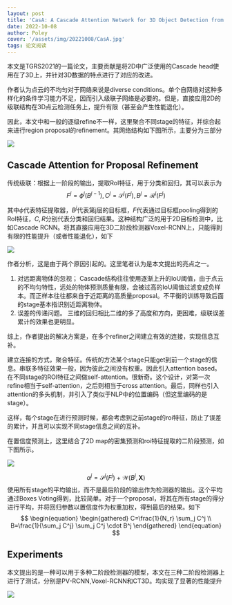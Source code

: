 ```yaml
---
layout: post
title: 'CasA: A Cascade Attention Network for 3D Object Detection from LiDAR point clouds'
date: 2022-10-08
author: Poley
cover: '/assets/img/20221008/CasA.jpg'
tags: 论文阅读
---
```


本文是TGRS2021的一篇论文，主要贡献是将2D中广泛使用的Cascade head使用在了3D上，并针对3D数据的特点进行了对应的改进。

作者认为点云的不均匀对于网络来说是diverse conditions。单个自网络对这种多样化的条件学习能力不足，因而引入级联子网络是必要的。但是，直接应用2D的级联结构在3D点云检测任务上，提升有限（甚至会产生性能退化）。

因此，本文中和一般的逐级refine不一样，这里聚合不同stage的特征，并综合起来进行region proposal的refinement。其网络结构如下图所示，主要分为三部分

![](/assets/img/20221008/CasAF1.jpg)

## Cascade Attention for Proposal Refinement
传统级联：根据上一阶段的输出，提取RoI特征，用于分类和回归，其可以表示为
$$
\begin{equation}
F^j=\phi^j\left(B^{j-1}\right), C^j=\mathcal{S}^j\left(F^j\right), B^j=\mathcal{R}^j\left(F^j\right)
\end{equation}
$$

其中$\phi$代表特征提取器，$B^j$代表第j层的目标框，$F$代表通过目标框pooling得到的RoI特征，$C,R$分别代表分类和回归结果。这种结构广泛的用于2D目标检测中，比如Cascade RCNN。将其直接应用在3D二阶段检测器Voxel-RCNN上，只能得到有限的性能提升（或者性能退化），如下

![](/assets/img/20221008/CasAT1.jpg)

作者分析，这是由于两个原因引起的。这里笔者认为是本文提出的亮点之一。
1. 对远距离物体的忽视；
    Cascade结构往往使用逐渐上升的IoU阈值，由于点云的不均匀特性，远处的物体预测质量有限，会被过高的IoU阈值过滤变成负样本。而正样本往往都来自于近距离的高质量proposal。不平衡的训练导致后面的stage基本指识别近距离物体。
2. 误差的传递问题。
    三维的回归相比二维的多了高度和方向，更困难，级联误差累计的效果也更明显。

综上，作者提出的解决方案是，在多个refiner之间建立有效的连接，实现信息互补。

建立连接的方式，聚合特征。传统的方法某个stage只能get到前一个stage的信息。串联多特征效果一般，因为彼此之间没有权重。因此引入attention based。在不同stage的ROI特征之间做self-attention。很新奇。这个设计，对第一次refine相当于self-attention，之后则相当于cross attention。最后，同样也引入attention的多头机制，并引入了类似于NLP中的位置编码（但这里编码的是stage）。

这样，每个stage在进行预测时候，都会考虑到之前stage的roi特征，防止了误差的累计，并且可以实现不同stage信息之间的互补。

在置信度预测上，这里结合了2D map的密集预测和roi特征提取的二阶段预测，如下图所示。


![](/assets/img/20221008/CasAF2.jpg)

$$
\begin{equation}
\alpha^j=\mathcal{S}^j\left(F^j\right)+\mathcal{W}\left(B^j, \mathbf{X}\right)
\end{equation}
$$
使用所有stage的平均输出，而不是最后阶段的输出作为检测器的输出。这个平均通过Boxes Voting得到，比较简单。对于一个proposal，将其在所有stage的得分进行平均，并将回归参数以置信度作为权重加权，得到最后的结果。如下
$$
\begin{equation}
\begin{gathered}
C=\frac{1}{N_r} \sum_j C^j \\
B=\frac{1}{\sum_j C^j} \sum_j C^j \cdot B^j
\end{gathered}
\end{equation}
$$

## Experiments
本文提出的是一种可以用于多种二阶段检测器的模型，本文在三种二阶段检测器上进行了测试，分别是PV-RCNN,Voxel-RCNN和CT3D。均实现了显著的性能提升


![](/assets/img/20221008/CasAT2.jpg)
